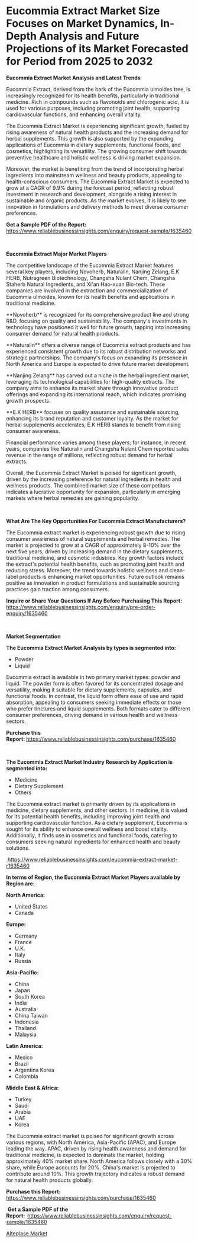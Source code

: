 <p><h1>Eucommia Extract Market Size Focuses on Market Dynamics, In-Depth Analysis and Future Projections of its Market Forecasted for Period from 2025 to 2032</h1></p><p><strong>Eucommia Extract Market Analysis and Latest Trends</strong></p>
<p><p>Eucommia Extract, derived from the bark of the Eucommia ulmoides tree, is increasingly recognized for its health benefits, particularly in traditional medicine. Rich in compounds such as flavonoids and chlorogenic acid, it is used for various purposes, including promoting joint health, supporting cardiovascular functions, and enhancing overall vitality.</p><p>The Eucommia Extract Market is experiencing significant growth, fueled by rising awareness of natural health products and the increasing demand for herbal supplements. This growth is also supported by the expanding applications of Eucommia in dietary supplements, functional foods, and cosmetics, highlighting its versatility. The growing consumer shift towards preventive healthcare and holistic wellness is driving market expansion.</p><p>Moreover, the market is benefiting from the trend of incorporating herbal ingredients into mainstream wellness and beauty products, appealing to health-conscious consumers. The Eucommia Extract Market is expected to grow at a CAGR of 9.9% during the forecast period, reflecting robust investment in research and development, alongside a rising interest in sustainable and organic products. As the market evolves, it is likely to see innovation in formulations and delivery methods to meet diverse consumer preferences.</p></p>
<p><strong>Get a Sample PDF of the Report:&nbsp;</strong> <a href="https://www.reliablebusinessinsights.com/enquiry/request-sample/1635460?utm_campaign=2242&utm_medium=2&utm_source=Github&utm_content=ia&utm_term=08032025&utm_id=eucommia-extract">https://www.reliablebusinessinsights.com/enquiry/request-sample/1635460</a></p>
<p>&nbsp;</p>
<p><strong>Eucommia Extract Major Market Players</strong></p>
<p><p>The competitive landscape of the Eucommia Extract Market features several key players, including Novoherb, Naturalin, Nanjing Zelang, E.K HERB, Nutragreen Biotechnology, Changsha Nulant Chem, Changsha Staherb Natural Ingredients, and Xi'an Hao-xuan Bio-tech. These companies are involved in the extraction and commercialization of Eucommia ulmoides, known for its health benefits and applications in traditional medicine.</p><p>**Novoherb** is recognized for its comprehensive product line and strong R&D, focusing on quality and sustainability. The company's investments in technology have positioned it well for future growth, tapping into increasing consumer demand for natural health products.</p><p>**Naturalin** offers a diverse range of Eucommia extract products and has experienced consistent growth due to its robust distribution networks and strategic partnerships. The company's focus on expanding its presence in North America and Europe is expected to drive future market development.</p><p>**Nanjing Zelang** has carved out a niche in the herbal ingredient market, leveraging its technological capabilities for high-quality extracts. The company aims to enhance its market share through innovative product offerings and expanding its international reach, which indicates promising growth prospects.</p><p>**E.K HERB** focuses on quality assurance and sustainable sourcing, enhancing its brand reputation and customer loyalty. As the market for herbal supplements accelerates, E.K HERB stands to benefit from rising consumer awareness.</p><p>Financial performance varies among these players; for instance, in recent years, companies like Naturalin and Changsha Nulant Chem reported sales revenue in the range of millions, reflecting robust demand for herbal extracts. </p><p>Overall, the Eucommia Extract Market is poised for significant growth, driven by the increasing preference for natural ingredients in health and wellness products. The combined market size of these competitors indicates a lucrative opportunity for expansion, particularly in emerging markets where herbal remedies are gaining popularity.</p></p>
<p>&nbsp;</p>
<p><strong>What Are The Key Opportunities For Eucommia Extract Manufacturers?</strong></p>
<p><p>The Eucommia extract market is experiencing robust growth due to rising consumer awareness of natural supplements and herbal remedies. The market is projected to grow at a CAGR of approximately 8-10% over the next five years, driven by increasing demand in the dietary supplements, traditional medicine, and cosmetic industries. Key growth factors include the extract's potential health benefits, such as promoting joint health and reducing stress. Moreover, the trend towards holistic wellness and clean-label products is enhancing market opportunities. Future outlook remains positive as innovation in product formulations and sustainable sourcing practices gain traction among consumers.</p></p>
<p><strong>Inquire or Share Your Questions If Any Before Purchasing This Report:</strong> <a href="https://www.reliablebusinessinsights.com/enquiry/pre-order-enquiry/1635460?utm_campaign=2242&utm_medium=2&utm_source=Github&utm_content=ia&utm_term=08032025&utm_id=eucommia-extract">https://www.reliablebusinessinsights.com/enquiry/pre-order-enquiry/1635460</a></p>
<p>&nbsp;</p>
<p><strong>Market Segmentation</strong></p>
<p><strong>The Eucommia Extract Market Analysis by types is segmented into:</strong></p>
<p><ul><li>Powder</li><li>Liquid</li></ul></p>
<p><p>Eucommia extract is available in two primary market types: powder and liquid. The powder form is often favored for its concentrated dosage and versatility, making it suitable for dietary supplements, capsules, and functional foods. In contrast, the liquid form offers ease of use and rapid absorption, appealing to consumers seeking immediate effects or those who prefer tinctures and liquid supplements. Both formats cater to different consumer preferences, driving demand in various health and wellness sectors.</p></p>
<p><strong>Purchase this Report:&nbsp;</strong><a href="https://www.reliablebusinessinsights.com/purchase/1635460?utm_campaign=2242&utm_medium=2&utm_source=Github&utm_content=ia&utm_term=08032025&utm_id=eucommia-extract">https://www.reliablebusinessinsights.com/purchase/1635460</a></p>
<p>&nbsp;</p>
<p><strong>The Eucommia Extract Market Industry Research by Application is segmented into:</strong></p>
<p><ul><li>Medicine</li><li>Dietary Supplement</li><li>Others</li></ul></p>
<p><p>The Eucommia extract market is primarily driven by its applications in medicine, dietary supplements, and other sectors. In medicine, it is valued for its potential health benefits, including improving joint health and supporting cardiovascular function. As a dietary supplement, Eucommia is sought for its ability to enhance overall wellness and boost vitality. Additionally, it finds use in cosmetics and functional foods, catering to consumers seeking natural ingredients for enhanced health and beauty solutions.</p></p>
<p><a href="https://www.reliablebusinessinsights.com/eucommia-extract-market-r1635460?utm_campaign=2242&utm_medium=2&utm_source=Github&utm_content=ia&utm_term=08032025&utm_id=eucommia-extract">&nbsp;https://www.reliablebusinessinsights.com/eucommia-extract-market-r1635460</a></p>
<p><strong>In terms of Region, the Eucommia Extract Market Players available by Region are:</strong></p>
<p>
    <p> <strong> North America: </strong>
        <ul>
            <li>United States</li>
            <li>Canada</li>
        </ul>
        </p> 
    <p> <strong> Europe: </strong>
        <ul>
            <li>Germany</li>
            <li>France</li>
            <li>U.K.</li>
            <li>Italy</li>
            <li>Russia</li>
        </ul>
        </p> 
    <p> <strong> Asia-Pacific: </strong>
        <ul>
            <li>China</li>
            <li>Japan</li>
            <li>South Korea</li>
            <li>India</li>
            <li>Australia</li>
            <li>China Taiwan</li>
            <li>Indonesia</li>
            <li>Thailand</li>
            <li>Malaysia</li>
        </ul>
        </p> 
    <p> <strong> Latin America: </strong>
        <ul>
            <li>Mexico</li>
            <li>Brazil</li>
            <li>Argentina Korea</li>
            <li>Colombia</li>
        </ul>
        </p> 
    <p> <strong> Middle East & Africa: </strong>
        <ul>
            <li>Turkey</li>
            <li>Saudi</li>
            <li>Arabia</li>
            <li>UAE</li>
            <li>Korea</li>
        </ul>
    </p>
    </p>
<p><p>The Eucommia extract market is poised for significant growth across various regions, with North America, Asia-Pacific (APAC), and Europe leading the way. APAC, driven by rising health awareness and demand for traditional medicine, is expected to dominate the market, holding approximately 40% market share. North America follows closely with a 30% share, while Europe accounts for 20%. China's market is projected to contribute around 10%. This growth trajectory indicates a robust demand for natural health products globally.</p></p>
<p><strong>Purchase this Report: </strong><a href="https://www.reliablebusinessinsights.com/purchase/1635460?utm_campaign=2242&utm_medium=2&utm_source=Github&utm_content=ia&utm_term=08032025&utm_id=eucommia-extract">https://www.reliablebusinessinsights.com/purchase/1635460</a></p>
<p>&nbsp;<strong>Get a Sample PDF of the Report:&nbsp;&nbsp;</strong><a href="https://www.reliablebusinessinsights.com/enquiry/request-sample/1635460?utm_campaign=2242&utm_medium=2&utm_source=Github&utm_content=ia&utm_term=08032025&utm_id=eucommia-extract">https://www.reliablebusinessinsights.com/enquiry/request-sample/1635460</a></p>
<p><strong></strong></p>
<p><p><a href="https://github.com/MarciaRunte/Market-Research-Report-List-1/blob/main/alteplase-market.md?utm_campaign=2242&utm_medium=2&utm_source=Github&utm_content=ia&utm_term=08032025&utm_id=eucommia-extract">Alteplase Market</a></p></p>